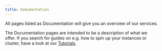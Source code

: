 ```yaml
---
title: Dokumentation
---
```


All pages listed as Documentation will give you an overview of our services.

The Documentation pages are intended to be a description of what we offer. If you search for guides on e.g. how to spin up your instances or cluster, have a look at our [Tutorials](../03.Tutorials/default.en.md).